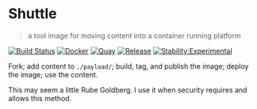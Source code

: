 # Shuttle

> a tool image for moving content into a container running platform

[![Build Status][1]][1a]
[![Docker][2]][2a]
[![Quay][3]][3a]
[![Release][4]][4a]
[![Stability:Experimental][5]][5a]

Fork; add content to `./payload/`; build, tag, and publish the image; deploy the image; use the content.

This may seem a little Rube Goldberg. I use it when security requires and allows this method.

[1]: https://cloud.drone.io/api/badges/philoserf/shuttle/status.svg
[1a]: https://cloud.drone.io/philoserf/shuttle
[2]: https://img.shields.io/badge/docker_hub-automated_build-blue.svg
[2a]: https://hub.docker.com/r/philoserf/shuttle/builds/
[3]: https://img.shields.io/badge/quay-automated_build-blue.svg
[3a]: https://quay.io/repository/philoserf/shuttle
[4]: https://img.shields.io/github/release/philoserf/shuttle.svg
[4a]: https://github.com/philoserf/shuttle/releases/latest
[5]: https://masterminds.github.io/stability/experimental.svg
[5a]: https://masterminds.github.io/stability/experimental.html
